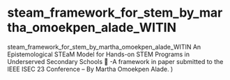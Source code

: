 # steam_framework_for_stem_by_martha_omoekpen_alade_WITIN
steam_framework_for_stem_by_martha_omoekpen_alade_WITIN
An Epistemological STEaM Model for Hands-on STEM Programs in Underserved Secondary Schools  -A framework in paper submitted to the IEEE ISEC 23 Conference – By Martha Omoekpen Alade.
)
